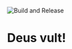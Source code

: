 ![Build and Release](https://github.com/farag2/SophiApp/workflows/Build%20and%20Release/badge.svg)
# Deus vult!
